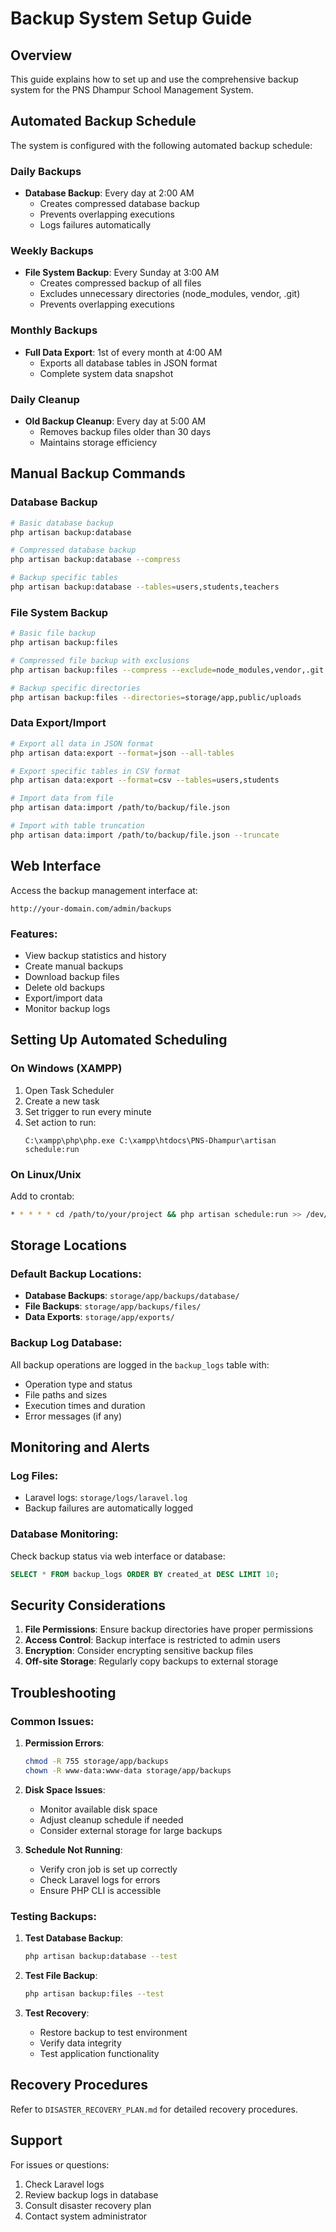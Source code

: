 # Backup System Setup Guide

## Overview
This guide explains how to set up and use the comprehensive backup system for the PNS Dhampur School Management System.

## Automated Backup Schedule

The system is configured with the following automated backup schedule:

### Daily Backups
- **Database Backup**: Every day at 2:00 AM
  - Creates compressed database backup
  - Prevents overlapping executions
  - Logs failures automatically

### Weekly Backups
- **File System Backup**: Every Sunday at 3:00 AM
  - Creates compressed backup of all files
  - Excludes unnecessary directories (node_modules, vendor, .git)
  - Prevents overlapping executions

### Monthly Backups
- **Full Data Export**: 1st of every month at 4:00 AM
  - Exports all database tables in JSON format
  - Complete system data snapshot

### Daily Cleanup
- **Old Backup Cleanup**: Every day at 5:00 AM
  - Removes backup files older than 30 days
  - Maintains storage efficiency

## Manual Backup Commands

### Database Backup
```bash
# Basic database backup
php artisan backup:database

# Compressed database backup
php artisan backup:database --compress

# Backup specific tables
php artisan backup:database --tables=users,students,teachers
```

### File System Backup
```bash
# Basic file backup
php artisan backup:files

# Compressed file backup with exclusions
php artisan backup:files --compress --exclude=node_modules,vendor,.git

# Backup specific directories
php artisan backup:files --directories=storage/app,public/uploads
```

### Data Export/Import
```bash
# Export all data in JSON format
php artisan data:export --format=json --all-tables

# Export specific tables in CSV format
php artisan data:export --format=csv --tables=users,students

# Import data from file
php artisan data:import /path/to/backup/file.json

# Import with table truncation
php artisan data:import /path/to/backup/file.json --truncate
```

## Web Interface

Access the backup management interface at:
```
http://your-domain.com/admin/backups
```

### Features:
- View backup statistics and history
- Create manual backups
- Download backup files
- Delete old backups
- Export/import data
- Monitor backup logs

## Setting Up Automated Scheduling

### On Windows (XAMPP)
1. Open Task Scheduler
2. Create a new task
3. Set trigger to run every minute
4. Set action to run:
   ```
   C:\xampp\php\php.exe C:\xampp\htdocs\PNS-Dhampur\artisan schedule:run
   ```

### On Linux/Unix
Add to crontab:
```bash
* * * * * cd /path/to/your/project && php artisan schedule:run >> /dev/null 2>&1
```

## Storage Locations

### Default Backup Locations:
- **Database Backups**: `storage/app/backups/database/`
- **File Backups**: `storage/app/backups/files/`
- **Data Exports**: `storage/app/exports/`

### Backup Log Database:
All backup operations are logged in the `backup_logs` table with:
- Operation type and status
- File paths and sizes
- Execution times and duration
- Error messages (if any)

## Monitoring and Alerts

### Log Files:
- Laravel logs: `storage/logs/laravel.log`
- Backup failures are automatically logged

### Database Monitoring:
Check backup status via web interface or database:
```sql
SELECT * FROM backup_logs ORDER BY created_at DESC LIMIT 10;
```

## Security Considerations

1. **File Permissions**: Ensure backup directories have proper permissions
2. **Access Control**: Backup interface is restricted to admin users
3. **Encryption**: Consider encrypting sensitive backup files
4. **Off-site Storage**: Regularly copy backups to external storage

## Troubleshooting

### Common Issues:

1. **Permission Errors**:
   ```bash
   chmod -R 755 storage/app/backups
   chown -R www-data:www-data storage/app/backups
   ```

2. **Disk Space Issues**:
   - Monitor available disk space
   - Adjust cleanup schedule if needed
   - Consider external storage for large backups

3. **Schedule Not Running**:
   - Verify cron job is set up correctly
   - Check Laravel logs for errors
   - Ensure PHP CLI is accessible

### Testing Backups:

1. **Test Database Backup**:
   ```bash
   php artisan backup:database --test
   ```

2. **Test File Backup**:
   ```bash
   php artisan backup:files --test
   ```

3. **Test Recovery**:
   - Restore backup to test environment
   - Verify data integrity
   - Test application functionality

## Recovery Procedures

Refer to `DISASTER_RECOVERY_PLAN.md` for detailed recovery procedures.

## Support

For issues or questions:
1. Check Laravel logs
2. Review backup logs in database
3. Consult disaster recovery plan
4. Contact system administrator